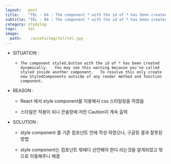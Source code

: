 ```yaml
---
layout:   post
title:    "TEL - 04 : The component * with the id of * has been created dynamically"
subtitle: "TEL - 04 : The component * with the id of * has been created dynamically"
category: studylog
tags:     tel
image:
  path:    /assets/img/tel/tel.jpg
---
```



* SITUATION :  

  * `The component styled.button with the id of * has been created dynamically.  
You may see this warning because you've called styled inside another component.  
To resolve this only create new StyledComponents outside of any render method and function component.`

* REASON :  

  * React 에서 style component를 이용해서 css 스타일링을 하였음  

  * 스타일은 적용이 되나 콘솔창에 저런 Caution이 계속 출력  

* SOLUTION :  

  * style component 를 기존 컴포넌트 안에 작성 하였으나, 구글링 결과 잘못된 방법  

  * style component는 컴포넌트 밖에다 선언해야 한다 라는것을 알게되었고 밖으로 이동해주니 해결  

